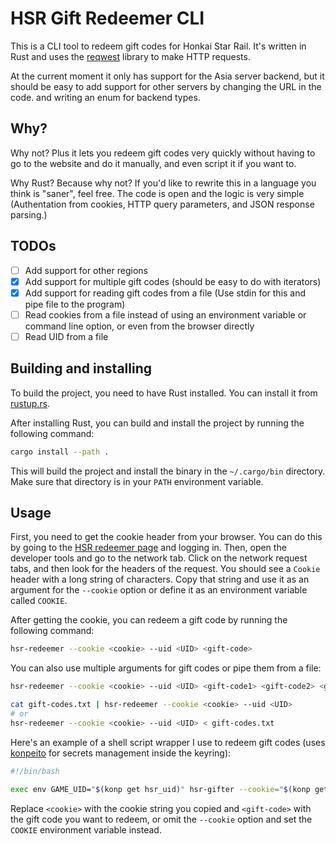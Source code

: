 # HSR Gift Redeemer CLI

This is a CLI tool to redeem gift codes for Honkai Star Rail. It's written in Rust and uses the [reqwest](https://docs.rs/reqwest) library to make HTTP requests.

At the current moment it only has support for the Asia server backend, but it should be easy to add support for other servers by changing the URL in the code.
and writing an enum for backend types.

## Why?

Why not? Plus it lets you redeem gift codes very quickly without having to go to the website and do it manually, and even script it if you want to.

Why Rust? Because why not? If you'd like to rewrite this in a language you think is "saner", feel free. The code is open and the logic is very simple (Authentation from cookies, HTTP query parameters, and JSON response parsing.)

## TODOs

- [ ] Add support for other regions
- [x] Add support for multiple gift codes (should be easy to do with iterators)
- [x] Add support for reading gift codes from a file (Use stdin for this and pipe file to the program)
- [ ] Read cookies from a file instead of using an environment variable or command line option, or even from the browser directly
- [ ] Read UID from a file

## Building and installing

To build the project, you need to have Rust installed. You can install it from [rustup.rs](https://rustup.rs/).

After installing Rust, you can build and install the project by running the following command:

```sh
cargo install --path .
```

This will build the project and install the binary in the `~/.cargo/bin` directory. Make sure that directory is in your `PATH` environment variable.


## Usage

First, you need to get the cookie header from your browser. You can do this by going to the [HSR redeemer page](https://hsr.hoyoverse.com/gift) and logging in. Then, open the developer tools and go to the network tab. Click on the network request tabs, and then look for the headers of the request. You should see a `Cookie` header with a long string of characters. Copy that string and use it as an argument for the `--cookie` option or define it as an environment variable called `COOKIE`.

After getting the cookie, you can redeem a gift code by running the following command:

```sh
hsr-redeemer --cookie <cookie> --uid <UID> <gift-code>
```

You can also use multiple arguments for gift codes or pipe them from a file:

```sh
hsr-redeemer --cookie <cookie> --uid <UID> <gift-code1> <gift-code2> <gift-code3>
```

```sh
cat gift-codes.txt | hsr-redeemer --cookie <cookie> --uid <UID>
# or
hsr-redeemer --cookie <cookie> --uid <UID> < gift-codes.txt
```

Here's an example of a shell script wrapper I use to redeem gift codes (uses [konpeito](https://github.com/tau-OS/konpeito) for secrets management inside the keyring):
```sh
#!/bin/bash

exec env GAME_UID="$(konp get hsr_uid)" hsr-gifter --cookie="$(konp get hsr_cookie)" $@
```

Replace `<cookie>` with the cookie string you copied and `<gift-code>` with the gift code you want to redeem, or omit the `--cookie` option and set the `COOKIE` environment variable instead.

